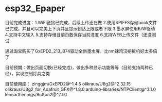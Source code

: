 # esp32_Epaper

目前完成进度：1.WiFi链接已完成，后续上传还在做
               			2.使用SPIFFS存储book文件已完成，并且可以完美上下页并且提示到达上限或者下限
                		   3.墨水屏使用B/W驱动
                           4.支持中文输入
                           5.支持存储目前页数保存当前进度
                          6.支持WEB上传文件（还没测试

通过淘宝购买了GxEPD2_213_B74驱动全新墨水屏，比nm辣鸡汉朔拆机好太多倍了

目前预期：做出页面切换(已经完成)，做出多种显示功能等等（目前支持两种已经），实现控制灯具之类

目前使用库：
    zinggjm/GxEPD2@^1.4.5
	olikraus/U8g2@^2.32.15
	olikraus/U8g2_for_Adafruit_GFX@^1.8.0
	arduino-libraries/NTPClient@^3.1.0
	lennarthennigs/Button2@^2.0.1


